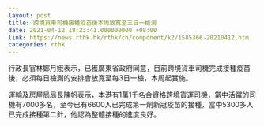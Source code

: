 ```yaml
---
layout: post
title: 跨境貨車司機接種疫苗後本周放寬至三日一檢測
date: 2021-04-12 18:23:41.000000000 +08:00
link: https://news.rthk.hk/rthk/ch/component/k2/1585366-20210412.htm
categories: rthk
---
```


行政長官林鄭月娥表示，已獲廣東省政府同意，目前跨境貨車司機完成接種疫苗後，必須每日檢測的安排會放寬至每3日一檢，本周起實施。

運輸及房屋局局長陳帆表示，本港有1萬1千名合資格跨境貨運司機，當中活躍的司機有7000多名，至今已有6600人已完成第一劑新冠疫苗的接種，當中5300多人已完成接種第二針，他認為整體接種的進度良好。
